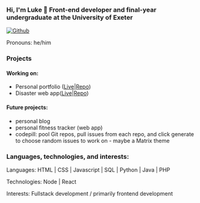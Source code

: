### Hi, I'm Luke 👋 Front-end developer and final-year undergraduate at the University of Exeter

[![Github](https://img.shields.io/github/followers/lc796?label=Follow&style=social)](https://github.com/lc796)

Pronouns: he/him

### Projects
#### Working on:
- Personal portfolio ([Live](https://www.lukecs.dev)|[Repo](https://github.com/lc796/portfolio-frontend))
- Disaster web app([Live](https://disaster.lukecs.dev)|[Repo](https://github.com/lc796/disaster-display-frontend))

#### Future projects:
- personal blog
- personal fitness tracker (web app)
- codepill: pool Git repos, pull issues from each repo, and click generate to choose random issues to work on - maybe a Matrix theme

### Languages, technologies, and interests:
Languages: HTML | CSS | Javascript | SQL | Python | Java | PHP

Technologies: Node | React

Interests: Fullstack development / primarily frontend development
